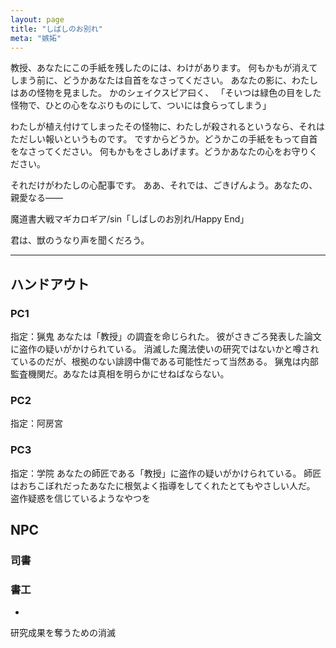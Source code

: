 ```yaml
---
layout: page
title: "しばしのお別れ"
meta: "嫉妬"
---
```


教授、あなたにこの手紙を残したのには、わけがあります。
何もかもが消えてしまう前に、どうかあなたは自首をなさってください。
あなたの影に、わたしはあの怪物を見ました。
かのシェイクスピア曰く、
「そいつは緑色の目をした怪物で、ひとの心をなぶりものにして、ついには食らってしまう」

わたしが植え付けてしまったその怪物に、わたしが殺されるというなら、それはただしい報いというものです。
ですからどうか。どうかこの手紙をもって自首をなさってください。
何もかもをさしあげます。どうかあなたの心をお守りください。

それだけがわたしの心配事です。
ああ、それでは、ごきげんよう。あなたの、親愛なる――

魔道書大戦マギカロギア/sin「しばしのお別れ/Happy End」

君は、獣のうなり声を聞くだろう。

----

## ハンドアウト
### PC1
指定：猟鬼
あなたは「教授」の調査を命じられた。
彼がさきごろ発表した論文に盗作の疑いがかけられている。
消滅した魔法使いの研究ではないかと噂されているのだが、根拠のない誹謗中傷である可能性だって当然ある。
猟鬼は内部監査機関だ。あなたは真相を明らかにせねばならない。

### PC2
指定：阿房宮


### PC3
指定：学院
あなたの師匠である「教授」に盗作の疑いがかけられている。
師匠はおちこぼれだったあなたに根気よく指導をしてくれたとてもやさしい人だ。
盗作疑惑を信じているようなやつを


## NPC

### 司書

### 書工

* 

研究成果を奪うための消滅
